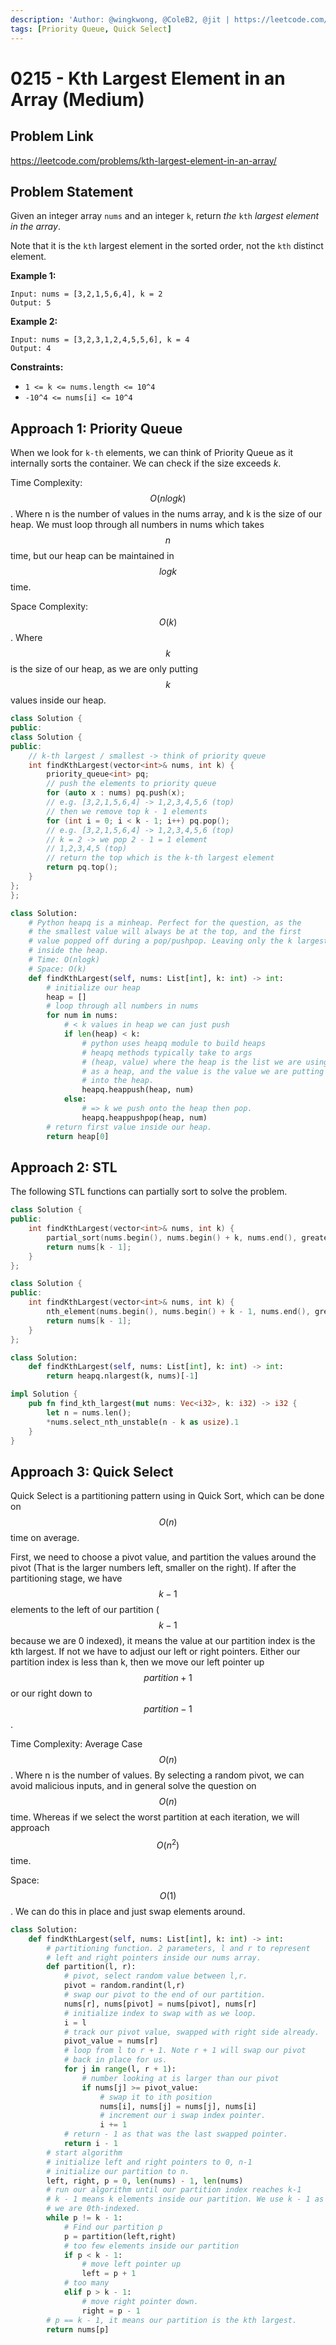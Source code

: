 ```yaml
---
description: 'Author: @wingkwong, @ColeB2, @jit | https://leetcode.com/problems/kth-largest-element-in-an-array/'
tags: [Priority Queue, Quick Select]
---
```


# 0215 - Kth Largest Element in an Array (Medium)

## Problem Link

https://leetcode.com/problems/kth-largest-element-in-an-array/

## Problem Statement

Given an integer array `nums` and an integer `k`, return _the_ `kth` _largest element in the array_.

Note that it is the `kth` largest element in the sorted order, not the `kth` distinct element.

**Example 1:**

```
Input: nums = [3,2,1,5,6,4], k = 2
Output: 5
```

**Example 2:**

```
Input: nums = [3,2,3,1,2,4,5,5,6], k = 4
Output: 4
```

**Constraints:**

* `1 <= k <= nums.length <= 10^4`
* `-10^4 <= nums[i] <= 10^4`

## Approach 1: Priority Queue

When we look for `k-th` elements, we can think of Priority Queue as it internally sorts the container. We can check if the size exceeds $k$.

Time Complexity: $$O(nlogk)$$. Where n is the number of values in the nums array, and k is the size of our heap. We must loop through all numbers in nums which takes $$n$$ time, but our heap can be maintained in $$logk$$ time.

Space Complexity: $$O(k)$$. Where $$k$$ is the size of our heap, as we are only putting $$k$$ values inside our heap.


<Tabs>
<TabItem value="cpp" label="C++">
<SolutionAuthor name="@wingkwong"/>

```cpp
class Solution {
public:
class Solution {
public:
    // k-th largest / smallest -> think of priority queue
    int findKthLargest(vector<int>& nums, int k) {
        priority_queue<int> pq;
        // push the elements to priority queue
        for (auto x : nums) pq.push(x);
        // e.g. [3,2,1,5,6,4] -> 1,2,3,4,5,6 (top)
        // then we remove top k - 1 elements
        for (int i = 0; i < k - 1; i++) pq.pop();
        // e.g. [3,2,1,5,6,4] -> 1,2,3,4,5,6 (top)
        // k = 2 -> we pop 2 - 1 = 1 element
        // 1,2,3,4,5 (top)
        // return the top which is the k-th largest element
        return pq.top();
    }
};
};
```

</TabItem>

<TabItem value="python" label="Python">
<SolutionAuthor name="@ColeB2"/>

```py
class Solution:
    # Python heapq is a minheap. Perfect for the question, as the
    # the smallest value will always be at the top, and the first
    # value popped off during a pop/pushpop. Leaving only the k largest
    # inside the heap.
    # Time: O(nlogk)
    # Space: O(k)
    def findKthLargest(self, nums: List[int], k: int) -> int:
        # initialize our heap
        heap = []
        # loop through all numbers in nums
        for num in nums:
            # < k values in heap we can just push
            if len(heap) < k:
                # python uses heapq module to build heaps
                # heapq methods typically take to args
                # (heap, value) where the heap is the list we are using
                # as a heap, and the value is the value we are putting
                # into the heap.
                heapq.heappush(heap, num)
            else:
                # => k we push onto the heap then pop.
                heapq.heappushpop(heap, num)
        # return first value inside our heap.
        return heap[0]
```

</TabItem>
</Tabs>

## Approach 2: STL

The following STL functions can partially sort to solve the problem.

<Tabs>
<TabItem value="cpp" label="C++">
<SolutionAuthor name="@wingkwong"/>

```cpp
class Solution {
public:
    int findKthLargest(vector<int>& nums, int k) {
        partial_sort(nums.begin(), nums.begin() + k, nums.end(), greater<int>());
        return nums[k - 1];
    }
};
```

<SolutionAuthor name="@wingkwong"/>

```cpp
class Solution {
public:
    int findKthLargest(vector<int>& nums, int k) {
        nth_element(nums.begin(), nums.begin() + k - 1, nums.end(), greater<int>());
        return nums[k - 1];
    }
};
```

</TabItem>

<TabItem value="python" label="Python">
<SolutionAuthor name="@wingkwong"/>

```py
class Solution:
    def findKthLargest(self, nums: List[int], k: int) -> int:
        return heapq.nlargest(k, nums)[-1]
```

</TabItem>

<TabItem value="rust" label="Rust">
<SolutionAuthor name="@jit"/>

```rs
impl Solution {
    pub fn find_kth_largest(mut nums: Vec<i32>, k: i32) -> i32 {
        let n = nums.len();
        *nums.select_nth_unstable(n - k as usize).1
    }
}
```

</TabItem>
</Tabs>

## Approach 3: Quick Select

Quick Select is a partitioning pattern using in Quick Sort, which can be done on $$O(n)$$ time on average.

First, we need to choose a pivot value, and partition the values around the pivot (That is the larger numbers left, smaller on the right). If after the partitioning stage, we have $$k-1$$ elements to the left of our partition ($$k-1$$ because we are 0 indexed), it means the value at our partition index is the kth largest. If not we have to adjust our left or right pointers. Either our partition index is less than k, then we move our left pointer up $$partition + 1$$ or our right down to $$partition - 1$$. 

Time Complexity: Average Case $$O(n)$$. Where n is the number of values. By selecting a random pivot, we can avoid malicious inputs, and in general solve the question on $$O(n)$$ time. Whereas if we select the worst partition at each iteration, we will approach $$O(n^2)$$ time.

Space: $$O(1)$$. We can do this in place and just swap elements around.

<Tabs>
<TabItem value="python" label="Python">
<SolutionAuthor name="@ColeB2"/>

```py
class Solution:
    def findKthLargest(self, nums: List[int], k: int) -> int:
        # partitioning function. 2 parameters, l and r to represent
        # left and right pointers inside our nums array.
        def partition(l, r):
            # pivot, select random value between l,r.
            pivot = random.randint(l,r)
            # swap our pivot to the end of our partition.
            nums[r], nums[pivot] = nums[pivot], nums[r]
            # initialize index to swap with as we loop.
            i = l
            # track our pivot value, swapped with right side already.
            pivot_value = nums[r]
            # loop from l to r + 1. Note r + 1 will swap our pivot 
            # back in place for us. 
            for j in range(l, r + 1):
                # number looking at is larger than our pivot
                if nums[j] >= pivot_value:
                    # swap it to ith position
                    nums[i], nums[j] = nums[j], nums[i]
                    # increment our i swap index pointer.
                    i += 1
            # return - 1 as that was the last swapped pointer.
            return i - 1
        # start algorithm
        # initialize left and right pointers to 0, n-1
        # initialize our partition to n.
        left, right, p = 0, len(nums) - 1, len(nums)
        # run our algorithm until our partition index reaches k-1
        # k - 1 means k elements inside our partition. We use k - 1 as
        # we are 0th-indexed.
        while p != k - 1:
            # Find our partition p
            p = partition(left,right)
            # too few elements inside our partition
            if p < k - 1:
                # move left pointer up
                left = p + 1
            # too many
            elif p > k - 1:
                # move right pointer down.
                right = p - 1
        # p == k - 1, it means our partition is the kth largest. 
        return nums[p]
```

</TabItem>
</Tabs>
